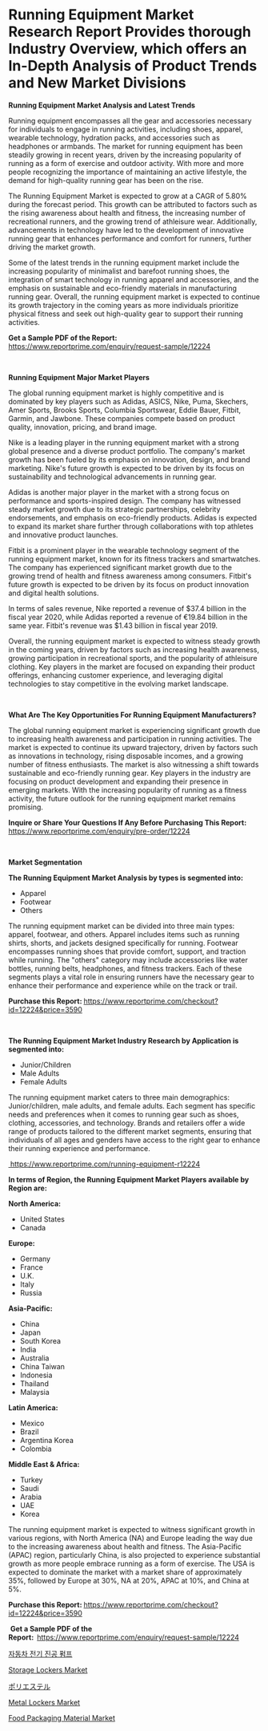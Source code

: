 <p><h1>Running Equipment Market Research Report Provides thorough Industry Overview, which offers an In-Depth Analysis of Product Trends and New Market Divisions</h1></p><p><strong>Running Equipment Market Analysis and Latest Trends</strong></p>
<p><p>Running equipment encompasses all the gear and accessories necessary for individuals to engage in running activities, including shoes, apparel, wearable technology, hydration packs, and accessories such as headphones or armbands. The market for running equipment has been steadily growing in recent years, driven by the increasing popularity of running as a form of exercise and outdoor activity. With more and more people recognizing the importance of maintaining an active lifestyle, the demand for high-quality running gear has been on the rise.</p><p>The Running Equipment Market is expected to grow at a CAGR of 5.80% during the forecast period. This growth can be attributed to factors such as the rising awareness about health and fitness, the increasing number of recreational runners, and the growing trend of athleisure wear. Additionally, advancements in technology have led to the development of innovative running gear that enhances performance and comfort for runners, further driving the market growth.</p><p>Some of the latest trends in the running equipment market include the increasing popularity of minimalist and barefoot running shoes, the integration of smart technology in running apparel and accessories, and the emphasis on sustainable and eco-friendly materials in manufacturing running gear. Overall, the running equipment market is expected to continue its growth trajectory in the coming years as more individuals prioritize physical fitness and seek out high-quality gear to support their running activities.</p></p>
<p><strong>Get a Sample PDF of the Report:&nbsp;</strong> <a href="https://www.reportprime.com/enquiry/request-sample/12224">https://www.reportprime.com/enquiry/request-sample/12224</a></p>
<p>&nbsp;</p>
<p><strong>Running Equipment Major Market Players</strong></p>
<p><p>The global running equipment market is highly competitive and is dominated by key players such as Adidas, ASICS, Nike, Puma, Skechers, Amer Sports, Brooks Sports, Columbia Sportswear, Eddie Bauer, Fitbit, Garmin, and Jawbone. These companies compete based on product quality, innovation, pricing, and brand image.</p><p>Nike is a leading player in the running equipment market with a strong global presence and a diverse product portfolio. The company's market growth has been fueled by its emphasis on innovation, design, and brand marketing. Nike's future growth is expected to be driven by its focus on sustainability and technological advancements in running gear.</p><p>Adidas is another major player in the market with a strong focus on performance and sports-inspired design. The company has witnessed steady market growth due to its strategic partnerships, celebrity endorsements, and emphasis on eco-friendly products. Adidas is expected to expand its market share further through collaborations with top athletes and innovative product launches.</p><p>Fitbit is a prominent player in the wearable technology segment of the running equipment market, known for its fitness trackers and smartwatches. The company has experienced significant market growth due to the growing trend of health and fitness awareness among consumers. Fitbit's future growth is expected to be driven by its focus on product innovation and digital health solutions.</p><p>In terms of sales revenue, Nike reported a revenue of $37.4 billion in the fiscal year 2020, while Adidas reported a revenue of €19.84 billion in the same year. Fitbit's revenue was $1.43 billion in fiscal year 2019.</p><p>Overall, the running equipment market is expected to witness steady growth in the coming years, driven by factors such as increasing health awareness, growing participation in recreational sports, and the popularity of athleisure clothing. Key players in the market are focused on expanding their product offerings, enhancing customer experience, and leveraging digital technologies to stay competitive in the evolving market landscape.</p></p>
<p>&nbsp;</p>
<p><strong>What Are The Key Opportunities For Running Equipment Manufacturers?</strong></p>
<p><p>The global running equipment market is experiencing significant growth due to increasing health awareness and participation in running activities. The market is expected to continue its upward trajectory, driven by factors such as innovations in technology, rising disposable incomes, and a growing number of fitness enthusiasts. The market is also witnessing a shift towards sustainable and eco-friendly running gear. Key players in the industry are focusing on product development and expanding their presence in emerging markets. With the increasing popularity of running as a fitness activity, the future outlook for the running equipment market remains promising.</p></p>
<p><strong>Inquire or Share Your Questions If Any Before Purchasing This Report:</strong> <a href="https://www.reportprime.com/enquiry/pre-order/12224">https://www.reportprime.com/enquiry/pre-order/12224</a></p>
<p>&nbsp;</p>
<p><strong>Market Segmentation</strong></p>
<p><strong>The Running Equipment Market Analysis by types is segmented into:</strong></p>
<p><ul><li>Apparel</li><li>Footwear</li><li>Others</li></ul></p>
<p><p>The running equipment market can be divided into three main types: apparel, footwear, and others. Apparel includes items such as running shirts, shorts, and jackets designed specifically for running. Footwear encompasses running shoes that provide comfort, support, and traction while running. The "others" category may include accessories like water bottles, running belts, headphones, and fitness trackers. Each of these segments plays a vital role in ensuring runners have the necessary gear to enhance their performance and experience while on the track or trail.</p></p>
<p><strong>Purchase this Report:&nbsp;</strong><a href="https://www.reportprime.com/checkout?id=12224&price=3590">https://www.reportprime.com/checkout?id=12224&price=3590</a></p>
<p>&nbsp;</p>
<p><strong>The Running Equipment Market Industry Research by Application is segmented into:</strong></p>
<p><ul><li>Junior/Children</li><li>Male Adults</li><li>Female Adults</li></ul></p>
<p><p>The running equipment market caters to three main demographics: Junior/children, male adults, and female adults. Each segment has specific needs and preferences when it comes to running gear such as shoes, clothing, accessories, and technology. Brands and retailers offer a wide range of products tailored to the different market segments, ensuring that individuals of all ages and genders have access to the right gear to enhance their running experience and performance.</p></p>
<p><a href="https://www.reportprime.com/running-equipment-r12224">&nbsp;https://www.reportprime.com/running-equipment-r12224</a></p>
<p><strong>In terms of Region, the Running Equipment Market Players available by Region are:</strong></p>
<p>
    <p> <strong> North America: </strong>
        <ul>
            <li>United States</li>
            <li>Canada</li>
        </ul>
        </p> 
    <p> <strong> Europe: </strong>
        <ul>
            <li>Germany</li>
            <li>France</li>
            <li>U.K.</li>
            <li>Italy</li>
            <li>Russia</li>
        </ul>
        </p> 
    <p> <strong> Asia-Pacific: </strong>
        <ul>
            <li>China</li>
            <li>Japan</li>
            <li>South Korea</li>
            <li>India</li>
            <li>Australia</li>
            <li>China Taiwan</li>
            <li>Indonesia</li>
            <li>Thailand</li>
            <li>Malaysia</li>
        </ul>
        </p> 
    <p> <strong> Latin America: </strong>
        <ul>
            <li>Mexico</li>
            <li>Brazil</li>
            <li>Argentina Korea</li>
            <li>Colombia</li>
        </ul>
        </p> 
    <p> <strong> Middle East & Africa: </strong>
        <ul>
            <li>Turkey</li>
            <li>Saudi</li>
            <li>Arabia</li>
            <li>UAE</li>
            <li>Korea</li>
        </ul>
    </p>
    </p>
<p><p>The running equipment market is expected to witness significant growth in various regions, with North America (NA) and Europe leading the way due to the increasing awareness about health and fitness. The Asia-Pacific (APAC) region, particularly China, is also projected to experience substantial growth as more people embrace running as a form of exercise. The USA is expected to dominate the market with a market share of approximately 35%, followed by Europe at 30%, NA at 20%, APAC at 10%, and China at 5%.</p></p>
<p><strong>Purchase this Report: </strong><a href="https://www.reportprime.com/checkout?id=12224&price=3590">https://www.reportprime.com/checkout?id=12224&price=3590</a></p>
<p>&nbsp;<strong>Get a Sample PDF of the Report:&nbsp;&nbsp;</strong><a href="https://www.reportprime.com/enquiry/request-sample/12224">https://www.reportprime.com/enquiry/request-sample/12224</a></p>
<p><strong></strong></p>
<p><p><a href="https://medium.com/@mdmohiqulislam77/%EC%9E%90%EB%8F%99%EC%B0%A8-%EC%A0%84%EA%B8%B0-%EC%A7%84%EA%B3%B5-%ED%8E%8C%ED%94%84-%EC%8B%9C%EC%9E%A5-%EA%B0%9C%EC%9A%94-%EA%B8%80%EB%A1%9C%EB%B2%8C-%EC%8B%9C%EC%9E%A5-%EB%8F%99%ED%96%A5-%EB%B0%8F-2024%EB%85%84%EB%B6%80%ED%84%B0-2031%EB%85%84%EA%B9%8C%EC%A7%80%EC%9D%98-%EB%AF%B8%EB%9E%98-%EC%A0%84%EB%A7%9D-7e7dd16ef79f">자동차 전기 진공 펌프</a></p><p><a href="https://github.com/mhrnetwork1/Market-Research-Report-List-1/blob/main/storage-lockers-market.md">Storage Lockers Market</a></p><p><a href="https://medium.com/@boydsmitham37/2024%E5%B9%B4%E3%81%8B%E3%82%892031%E5%B9%B4%E3%81%BE%E3%81%A7%E3%81%AE%E3%83%9D%E3%83%AA%E3%82%A8%E3%82%B9%E3%83%86%E3%83%AB%E5%B8%82%E5%A0%B4%E3%81%AE%E6%88%90%E9%95%B7%E5%B1%95%E6%9C%9B%E3%81%AF-%E5%B8%82%E5%A0%B4%E3%81%AE%E3%83%88%E3%83%AC%E3%83%B3%E3%83%89%E5%88%86%E6%9E%90%E3%81%AB%E3%82%88%E3%81%A3%E3%81%A6-%E3%82%A2%E3%83%97%E3%83%AA%E3%82%B1%E3%83%BC%E3%82%B7%E3%83%A7%E3%83%B3-%E5%9C%B0%E5%9F%9F%E3%81%AE%E8%A6%8B%E9%80%9A%E3%81%97%E3%82%84%E5%8F%8E%E7%9B%8A%E3%81%AA%E3%81%A9%E3%81%AE%E8%A6%B3%E7%82%B9%E3%81%8B%E3%82%89cagr-4-2-%E3%81%A7%E6%8E%A8%E5%AE%9A%E3%81%95%E3%82%8C%E3%81%A6%E3%81%84%E3%81%BE%E3%81%99-d88d5d4b8474">ポリエステル</a></p><p><a href="https://github.com/khadijahesham19/Market-Research-Report-List-1/blob/main/metal-lockers-market.md">Metal Lockers Market</a></p><p><a href="https://www.linkedin.com/pulse/exploring-food-packaging-material-market-dynamics-global-icfsc">Food Packaging Material Market</a></p></p>